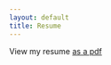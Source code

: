 ```yaml
---
layout: default
title: Resume
---
```


View my resume [as a pdf]({{"/assets/Cswavola.Resume.pdf"}})
